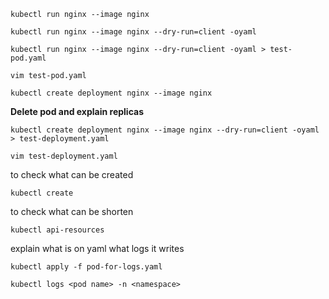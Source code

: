 ```
kubectl run nginx --image nginx
```

```
kubectl run nginx --image nginx --dry-run=client -oyaml
```

```
kubectl run nginx --image nginx --dry-run=client -oyaml > test-pod.yaml
```

```
vim test-pod.yaml
```

```
kubectl create deployment nginx --image nginx
```
**Delete pod and explain replicas**
```
kubectl create deployment nginx --image nginx --dry-run=client -oyaml > test-deployment.yaml
```

```
vim test-deployment.yaml
```

to check what can be created
```
kubectl create
```
to check what can be shorten
```
kubectl api-resources
```

explain what is on yaml
what logs it writes
```
kubectl apply -f pod-for-logs.yaml
```

```
kubectl logs <pod name> -n <namespace>
```
